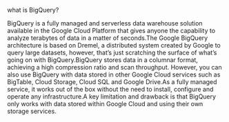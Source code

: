 what is BigQuery?

BigQuery is a fully managed and serverless data warehouse solution available in the Google Cloud Platform that gives anyone the capability to analyze terabytes of data in a matter of seconds.The Google BigQuery architecture is based on Dremel, a distributed system created by Google to query large datasets, however, that’s just scratching the surface of what’s going on with BigQuery.BigQuery stores data in a columnar format, achieving a high compression ratio and scan throughput. However, you can also use BigQuery with data stored in other Google Cloud services such as BigTable, Cloud Storage, Cloud SQL and Google Drive.As a fully managed service, it works out of the box without the need to install, configure and operate any infrastructure.A key limitation and drawback is that BigQuery only works with data stored within Google Cloud and using their own storage services. 